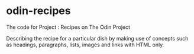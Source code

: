 # odin-recipes
The code for Project : Recipes on The Odin Project

Describing the recipe for a particular dish by making use of concepts such as headings, paragraphs, lists, images and links with HTML only.